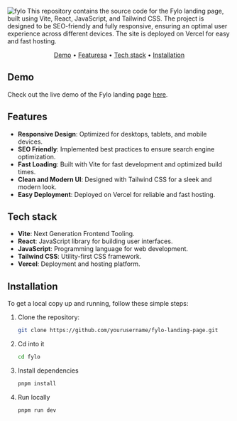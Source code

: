 ![fylo](https://drive.usercontent.google.com/u/0/uc?id=1QdZirKssk1eqx_vEGEMQfW42V0FjPeGr&export=download)
This repository contains the source code for the Fylo landing page, built using Vite, React, JavaScript, and Tailwind CSS. The project is designed to be SEO-friendly and fully responsive, ensuring an optimal user experience across different devices. The site is deployed on Vercel for easy and fast hosting.

<p align="center">
<a href="#demo">Demo</a> •
   <a href="#feautures">Featuresa</a> •
   <a href="#tech-stack">Tech stack</a> •
   <a href="#installation">Installation</a>
   
</p>

## Demo

Check out the live demo of the Fylo landing page [here](https://fylo-snowy.vercel.app).

## Features

- **Responsive Design**: Optimized for desktops, tablets, and mobile devices.
- **SEO Friendly**: Implemented best practices to ensure search engine optimization.
- **Fast Loading**: Built with Vite for fast development and optimized build times.
- **Clean and Modern UI**: Designed with Tailwind CSS for a sleek and modern look.
- **Easy Deployment**: Deployed on Vercel for reliable and fast hosting.

## Tech stack

- **Vite**: Next Generation Frontend Tooling.
- **React**: JavaScript library for building user interfaces.
- **JavaScript**: Programming language for web development.
- **Tailwind CSS**: Utility-first CSS framework.
- **Vercel**: Deployment and hosting platform.

## Installation

To get a local copy up and running, follow these simple steps:

1. Clone the repository:
   ```bash
   git clone https://github.com/yourusername/fylo-landing-page.git
   ```
2. Cd into it
   ```bash
   cd fylo
   ```
3. Install dependencies
   ```bash
   pnpm install
   ```
4. Run locally
   ```bash
   pnpm run dev
   ```
